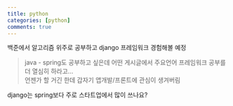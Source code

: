 ```yaml
---
title: python
categories: [python]
comments: true
---
```


백준에서 알고리즘 위주로 공부하고 django 프레임워크 경험해볼 예정
>   java - spring도 공부하고 싶은데 어떤 게시글에서 주요언어 프레임워크 공부를 더 열심히 하라고... <br>
>   언젠가 할 거긴 한데 갑자기 앱개발/프론트에 관심이 생겨버림

django는 spring보다 주로 스타트업에서 많이 쓰나요?